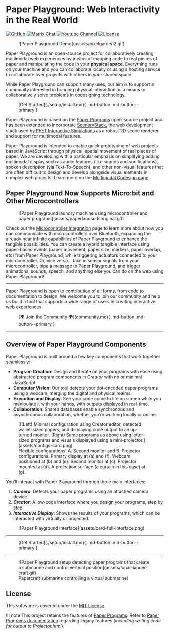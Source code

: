 # Paper Playground: Web Interactivity in the Real World

[![GitHub](https://img.shields.io/badge/github-repo-yellow?logo=github&logoColor=white)](https://www.github.com/phetsims/paper-land/)
[![Matrix Chat](https://img.shields.io/badge/matrix-chat-green?logo=matrix&logoColor=green)](https://matrix.to/#/#interactive-paper-programming:matrix.org)
[![Youtube Channel](https://img.shields.io/badge/youtube-channel-red?logo=youtube&logoColor=red)](https://www.youtube.com/@PaperPlaygroundCommunity/)
[![License](https://img.shields.io/github/license/phetsims/paper-land?color=blue)](https://github.com/phetsims/paper-land/blob/main/LICENSE)

<figure markdown>
  ![Paper Playground Demo](assets/pixelgarden2.gif)
</figure>

Paper Playground is an open-source project for collaboratively creating multimodal web experiences by means of mapping code to real pieces of paper and manipulating the code in your **physical space**. Everything runs on your machine and you can collaborate locally or using a hosting service to collaborate over projects with others in your shared space.

While Paper Playground can support many uses, our aim is to support a community interested in bringing physical interaction as a means to collaboratively solve problems in codesigning technology.

<figure markdown>
  [Get Started](./setup/install.md){ .md-button .md-button--primary }
</figure>

Paper Playground is based on the [Paper Programs](https://paperprograms.org) open-source project and has been extended to incorporate [SceneryStack](https://scenerystack.org/), the web development stack used by [PhET Interactive Simulations](https://phet.colorado.edu) as a robust 2D scene renderer and support for multimodal features.

Paper Playground is intended to enable quick prototyping of web projects based in JavaScript through physical, spatial movement of real pieces of paper. We are developing with a particular emphasis on simplifying adding multimodal display such as audio features (like sounds and sonifications), spoken description (via Text-To-Speech), and other non-visual features that are often difficult to design and develop alongside visual elements in complex web projects. Learn more on the [Multimodal Codesign page](./projects/codesign.md).

## Paper Playground Now Supports Micro:bit and Other Microcontrollers

<figure markdown>
  ![Paper Playground laundry machine using microcontroller and paper programs](assets/paperlandsudsoriginal.gif)
</figure>

Check out the [Microcontroller Integration](./projects/microcontroller.md) page to learn more about how you can communicate with microcontrollers over Bluetooth, expanding the already near infinite capabilities of Paper Playground to enhance the tangible possibilities. You can create a hybrid tangible interface using paper-based events (paper movement, paper size, markers, paper overlap, etc) from Paper Playground, while triggering actuators connected to your microcontroller. Or, vice versa... take in sensor signals from your microcontroller, pipe a message to Paper Playground, and trigger animations, sounds, speech, and anything else you can do on the web using Paper Playground!

---

Paper Playground is open to contribution of all forms, from code to documentation to design. We welcome you to join our community and help us build a tool that supports a wide range of users in creating interactive web experiences.

<figure markdown>
  [🌍 Join the Community 🌍](community.md){ .md-button .md-button--primary }
</figure>

---

## Overview of Paper Playground Components

Paper Playground is built around a few key components that work together seamlessly:

- **Program Creation**: Design and iterate on your programs with ease using abstracted program components in *Creator* with no or minimal JavaScript.
- **Computer Vision**: Our tool detects your dot-encoded paper programs using a webcam, merging the digital and physical realms.
- **Execution and Display**: See your code come to life on screen while you manipulate it with your hands, with outputs displayed in real-time.
- **Collaboration**: Shared databases enable synchronous and asynchronous collaboration, whether you’re working locally or online.

<figure markdown>
  ![(Left) Minimal configuration using Creator editor, detected wallet-sized papers, and displaying code output to an up-turned monitor. (Right) Same programs as above using letter-sized programs and visuals displayed using a mini-projector.](assets/configs-card.png)
  <figcaption>Flexible configurations! A. Second monitor and B. Projector configurations. Primary display at (a) and (f). Webcam positioned at (b) and (e). Second monitor at (c). Projector mounted at (d). A projection surface (a curtain in this case) at (g).</figcaption>
</figure>

You’ll interact with Paper Playground through three main interfaces:

1. ***Camera***: Detects your paper programs using an attached camera device.
2. ***Creator***: A low-code interface where you design your programs, step by step.
3. ***Interactive Display***: Shows the results of your programs, which can be interacted with virtually or projected.

<figure markdown>
  ![Paper Playground interface](assets/card-full-interface.png)
</figure>

---

<figure markdown>
  [Get Started](./setup/install.md){ .md-button .md-button--primary }
</figure>

---

<figure markdown>
  ![Paper Playground setup detecting paper programs that create a submarine and control vertical position](assets/lunar-lander-craft.gif)
  <figcaption>Papercraft submarine controlling a virtual submarine!</figcaption>
</figure>

## License

This software is covered under the [MIT License](https://github.com/phetsims/paper-land/blob/main/LICENSE).

!!! note
    This project retains the features of [Paper Programs](https://paperprograms.org). Refer to [Paper Programs documentation](https://github.com/janpaul123/paperprograms/blob/master/docs/) regarding legacy features (*including writing code for output to Projector.html*).
